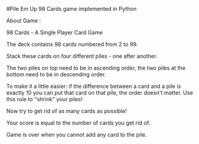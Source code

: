 #Pile Em Up
98 Cards game implemented in Python

About Game : 

98 Cards - A Single Player Card Game

The deck contains 98 cards numbered from 2 to 99.

Stack these cards on four different piles - one after another.

The two piles on top need to be in ascending order, the two piles at the bottom need to be in descending order.

To make it a little easier: if the difference between a card and a pile is exactly 10 you can put that card on that pile, the order doesn't matter. Use this rule to "shrink" your piles!

Now try to get rid of as many cards as possible!

Your score is equal to the number of cards you get rid of. 

Game is over when you cannot add any card to the pile.

